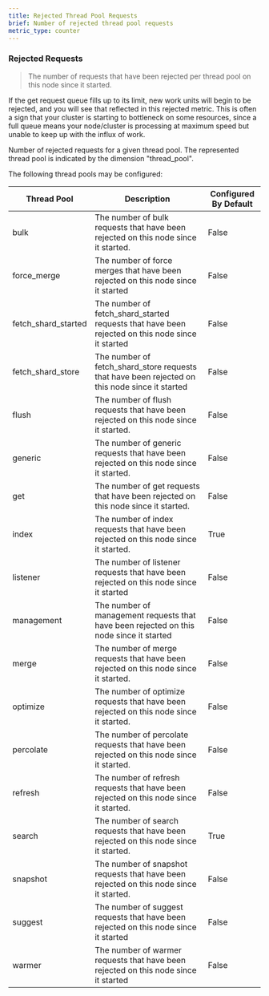 ```yaml
---
title: Rejected Thread Pool Requests
brief: Number of rejected thread pool requests
metric_type: counter
---
```

### Rejected Requests

> The number of requests that have been rejected per thread pool on this node since it started.


If the get request queue fills up to its limit, new work units will begin to be
rejected, and you will see that reflected in this rejected metric. This is
often a sign that your cluster is starting to bottleneck on some resources,
since a full queue means your node/cluster is processing at maximum speed but
unable to keep up with the influx of work.

Number of rejected requests for a given thread pool.  The represented thread pool is indicated by the dimension "thread_pool".


The following thread pools may be configured:

|Thread Pool|Description|Configured By Default|
|-----------|-----------|---------------------|
|bulk|The number of bulk requests that have been rejected on this node since it started.|False|
|force\_merge|The number of force merges that have been rejected on this node since it started|False|
|fetch\_shard\_started|The number of fetch\_shard\_started requests that have been rejected on this node since it started|False|
|fetch\_shard\_store|The number of fetch\_shard\_store requests that have been rejected on this node since it started|False|
|flush|The number of flush requests that have been rejected on this node since it started.|False|
|generic|The number of generic requests that have been rejected on this node since it started.|False|
|get|The number of get requests that have been rejected on this node since it started.|False|
|index|The number of index requests that have been rejected on this node since it started.|True|
|listener|The number of listener requests that have been rejected on this node since it started|False|
|management|The number of management requests that have been rejected on this node since it started|False|
|merge|The number of merge requests that have been rejected on this node since it started.|False|
|optimize|The number of optimize requests that have been rejected on this node since it started.|False|
|percolate|The number of percolate requests that have been rejected on this node since it started.|False|
|refresh|The number of refresh requests that have been rejected on this node since it started.|False|
|search|The number of search requests that have been rejected on this node since it started.|True|
|snapshot|The number of snapshot requests that have been rejected on this node since it started.|False|
|suggest|The number of suggest requests that have been rejected on this node since it started|False|
|warmer|The number of warmer requests that have been rejected on this node since it started|False|
